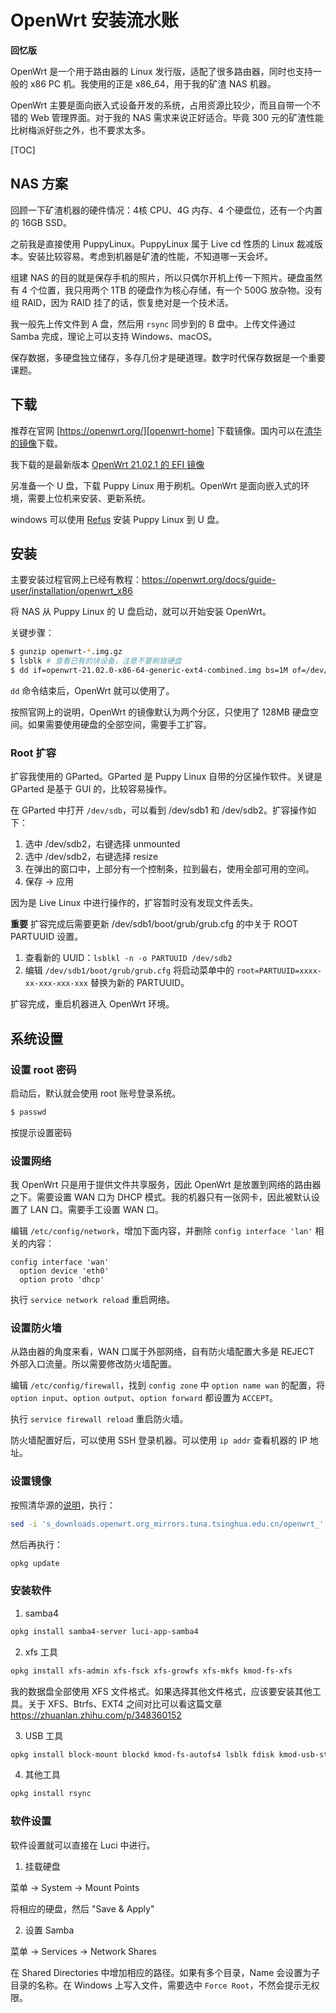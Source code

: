 # OpenWrt 安装流水账

**回忆版**

OpenWrt 是一个用于路由器的 Linux 发行版，适配了很多路由器，同时也支持一般的 x86 PC 机。我使用的正是 x86_64，用于我的矿渣 NAS 机器。

OpenWrt 主要是面向嵌入式设备开发的系统，占用资源比较少，而且自带一个不错的 Web 管理界面。对于我的 NAS 需求来说正好适合。毕竟 300 元的矿渣性能比树梅派好些之外，也不要求太多。

[TOC]

## NAS 方案

回顾一下矿渣机器的硬件情况：4核 CPU、4G 内存、4 个硬盘位，还有一个内置的 16GB SSD。

之前我是直接使用 PuppyLinux。PuppyLinux 属于 Live cd 性质的 Linux 裁减版本。安装比较容易。考虑到机器是矿渣的性能，不知道哪一天会坏。

组建 NAS 的目的就是保存手机的照片，所以只偶尔开机上传一下照片。硬盘虽然有 4 个位置，我只用两个 1TB 的硬盘作为核心存储，有一个 500G 放杂物。没有组 RAID，因为 RAID 挂了的话，恢复绝对是一个技术活。

我一般先上传文件到 A 盘，然后用 `rsync` 同步到的 B 盘中。上传文件通过 Samba 完成，理论上可以支持 Windows、macOS。 

保存数据，多硬盘独立储存，多存几份才是硬道理。数字时代保存数据是一个重要课题。

## 下载

推荐在官网 [https://openwrt.org/][openwrt-home] 下载镜像。国内可以在[清华的镜像][openwrt-mirror]下载。

我下载的是最新版本 [OpenWrt 21.02.1 的 EFI 镜像][openwrt-efi-img]

[openwrt-home]: https://openwrt.org/
[openwrt-mirror]: https://mirrors.tuna.tsinghua.edu.cn/openwrt/
[openwrt-efi-img]: https://mirrors.tuna.tsinghua.edu.cn/openwrt/releases/21.02.1/targets/x86/64/openwrt-21.02.1-x86-64-generic-ext4-combined-efi.img.gz

另准备一个 U 盘，下载 Puppy Linux 用于刷机。OpenWrt 是面向嵌入式的环境，需要上位机来安装、更新系统。

[puppy-linux-download]: https://puppylinux.com/index.html#download

windows 可以使用 [Refus](https://rufus.ie/zh/) 安装 Puppy Linux 到 U 盘。

## 安装

主要安装过程官网上已经有教程：https://openwrt.org/docs/guide-user/installation/openwrt_x86

将 NAS 从 Puppy Linux 的 U 盘启动，就可以开始安装 OpenWrt。

关键步骤：

```sh
$ gunzip openwrt-*.img.gz
$ lsblk # 查看已有的块设备，注意不要刷错硬盘
$ dd if=openwrt-21.02.0-x86-64-generic-ext4-combined.img bs=1M of=/dev/sdX # 在我的机器上是 /dev/sdb
```

`dd` 命令结束后，OpenWrt 就可以使用了。

按照官网上的说明，OpenWrt 的镜像默认为两个分区，只使用了 128MB 硬盘空间。如果需要使用硬盘的全部空间，需要手工扩容。

### Root 扩容

扩容我使用的 GParted。GParted 是 Puppy Linux 自带的分区操作软件。关键是 GParted 是基于 GUI 的，比较容易操作。

在 GParted 中打开 `/dev/sdb`，可以看到 /dev/sdb1 和 /dev/sdb2。扩容操作如下：

1. 选中 /dev/sdb2，右键选择 unmounted
2. 选中 /dev/sdb2，右键选择 resize
3. 在弹出的窗口中，上部分有一个控制条，拉到最右，使用全部可用的空间。
4. 保存 -> 应用

因为是 Live Linux 中进行操作的，扩容暂时没有发现文件丢失。

**重要** 扩容完成后需要更新 /dev/sdb1/boot/grub/grub.cfg 的中关于 ROOT PARTUUID 设置。

1. 查看新的 UUID：`lsblkl -n -o PARTUUID /dev/sdb2`
2. 编辑 `/dev/sdb1/boot/grub/grub.cfg` 将启动菜单中的 `root=PARTUUID=xxxx-xx-xxx-xxx-xxx` 替换为新的 PARTUUID。

扩容完成，重启机器进入 OpenWrt 环境。

## 系统设置

### 设置 root 密码

启动后，默认就会使用 root 账号登录系统。

```sh
$ passwd
```

按提示设置密码

### 设置网络

我 OpenWrt 只是用于提供文件共享服务，因此 OpenWrt 是放置到网络的路由器之下。需要设置 WAN 口为 DHCP 模式。我的机器只有一张网卡，因此被默认设置了 LAN 口。需要手工设置 WAN 口。

编辑 `/etc/config/network`，增加下面内容，并删除 `config interface 'lan'` 相关的内容：

```
config interface 'wan'
  option device 'eth0'
  option proto 'dhcp'
```

执行 `service network reload` 重启网络。

### 设置防火墙

从路由器的角度来看，WAN 口属于外部网络，自有防火墙配置大多是 REJECT 外部入口流量。所以需要修改防火墙配置。

编辑 `/etc/config/firewall`，找到 `config zone` 中 `option name wan` 的配置，将 `option input`、`option output`、`option forward` 都设置为 `ACCEPT`。

执行 `service firewall reload` 重启防火墙。

防火墙配置好后，可以使用 SSH 登录机器。可以使用 `ip addr` 查看机器的 IP 地址。

### 设置镜像

按照清华源的[说明][setup-openwrt-mirror]，执行：

```sh
sed -i 's_downloads.openwrt.org_mirrors.tuna.tsinghua.edu.cn/openwrt_' /etc/opkg/distfeeds.conf
```

[setup-openwrt-mirror]: https://mirrors.tuna.tsinghua.edu.cn/help/openwrt/

然后再执行：

```sh
opkg update
```

### 安装软件

1. samba4

```sh
opkg install samba4-server luci-app-samba4
```

2. xfs 工具

```sh
opkg install xfs-admin xfs-fsck xfs-growfs xfs-mkfs kmod-fs-xfs
```

我的数据盘全部使用 XFS 文件格式。如果选择其他文件格式，应该要安装其他工具。关于 XFS、Btrfs、EXT4 之间对比可以看这篇文章 https://zhuanlan.zhihu.com/p/348360152

3. USB 工具

```sh
opkg install block-mount blockd kmod-fs-autofs4 lsblk fdisk kmod-usb-storage kmod-usb-storage-uas
```

4. 其他工具

```sh
opkg install rsync
```

### 软件设置

软件设置就可以直接在 Luci 中进行。 

1. 挂载硬盘

菜单 -> System -> Mount Points

将相应的硬盘，然后 "Save & Apply"

2. 设置 Samba

菜单 -> Services -> Network Shares

在 Shared Directories 中增加相应的路径。如果有多个目录，Name 会设置为子目录的名称。在 Windows 上写入文件，需要选中 `Force Root`，不然会提示无权限。

